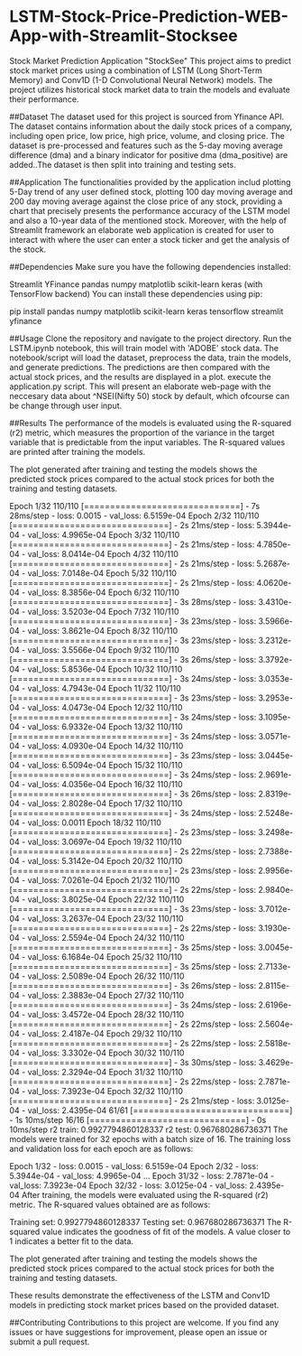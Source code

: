 # LSTM-Stock-Price-Prediction-WEB-App-with-Streamlit-Stocksee
Stock Market Prediction Application  "StockSee"
This project aims to predict stock market prices using a combination of LSTM (Long Short-Term Memory) and Conv1D (1-D Convolutional Neural Network) models. The project utilizes historical stock market data to train the models and evaluate their performance.

##Dataset
The dataset used for this project is sourced from Yfinance API. The dataset contains information about the daily stock prices of a company, including open price, low price, high price, volume, and closing price. The dataset is pre-processed and features such as the 5-day moving average difference (dma) and a binary indicator for positive dma (dma_positive) are added..The dataset is then split into training and testing sets.

##Application
The functionalities provided by the application includ plotting 5-Day trend of any user defined stock, plotting 100 day moving average and 200 day moving average against the close price of any stock, providing a chart that precisely presents the performance accuracy of the LSTM model and also a 10-year data of the mentioned stock. Moreover, with the help of Streamlit framework an elaborate web application is created for user to interact with where the user can enter a stock ticker and get the analysis of the stock. 

##Dependencies
Make sure you have the following dependencies installed:

Streamlit
YFinance
pandas
numpy
matplotlib
scikit-learn
keras (with TensorFlow backend)
You can install these dependencies using pip:

pip install pandas numpy matplotlib scikit-learn keras tensorflow streamlit yfinance

##Usage
Clone the repository and navigate to the project directory.
Run the LSTM.ipynb notebook, this will train model with 'ADOBE' stock data. The notebook/script will load the dataset, preprocess the data, train the models, and generate predictions. The predictions are then compared with the actual stock prices, and the results are displayed in a plot.
execute the application.py script.
This will present an elaborate web-page with the neccesary data about ^NSEI(Nifty 50) stock by default, which ofcourse can be change through user input.

##Results
The performance of the models is evaluated using the R-squared (r2) metric, which measures the proportion of the variance in the target variable that is predictable from the input variables. The R-squared values are printed after training the models.

The plot generated after training and testing the models shows the predicted stock prices compared to the actual stock prices for both the training and testing datasets.

Epoch 1/32
110/110 [==============================] - 7s 28ms/step - loss: 0.0015 - val_loss: 6.5159e-04
Epoch 2/32
110/110 [==============================] - 2s 21ms/step - loss: 5.3944e-04 - val_loss: 4.9965e-04
Epoch 3/32
110/110 [==============================] - 2s 21ms/step - loss: 4.7850e-04 - val_loss: 8.0414e-04
Epoch 4/32
110/110 [==============================] - 2s 21ms/step - loss: 5.2687e-04 - val_loss: 7.0148e-04
Epoch 5/32
110/110 [==============================] - 2s 21ms/step - loss: 4.0620e-04 - val_loss: 8.3856e-04
Epoch 6/32
110/110 [==============================] - 3s 28ms/step - loss: 3.4310e-04 - val_loss: 3.5203e-04
Epoch 7/32
110/110 [==============================] - 3s 23ms/step - loss: 3.5966e-04 - val_loss: 3.8621e-04
Epoch 8/32
110/110 [==============================] - 3s 23ms/step - loss: 3.2312e-04 - val_loss: 3.5566e-04
Epoch 9/32
110/110 [==============================] - 3s 26ms/step - loss: 3.3792e-04 - val_loss: 5.8536e-04
Epoch 10/32
110/110 [==============================] - 3s 24ms/step - loss: 3.0353e-04 - val_loss: 4.7943e-04
Epoch 11/32
110/110 [==============================] - 3s 23ms/step - loss: 3.2953e-04 - val_loss: 4.0473e-04
Epoch 12/32
110/110 [==============================] - 3s 24ms/step - loss: 3.1095e-04 - val_loss: 6.9332e-04
Epoch 13/32
110/110 [==============================] - 3s 24ms/step - loss: 3.0571e-04 - val_loss: 4.0930e-04
Epoch 14/32
110/110 [==============================] - 3s 23ms/step - loss: 3.0445e-04 - val_loss: 6.5094e-04
Epoch 15/32
110/110 [==============================] - 3s 24ms/step - loss: 2.9691e-04 - val_loss: 4.0356e-04
Epoch 16/32
110/110 [==============================] - 3s 26ms/step - loss: 2.8319e-04 - val_loss: 2.8028e-04
Epoch 17/32
110/110 [==============================] - 3s 24ms/step - loss: 2.5248e-04 - val_loss: 0.0011
Epoch 18/32
110/110 [==============================] - 2s 23ms/step - loss: 3.2498e-04 - val_loss: 3.0697e-04
Epoch 19/32
110/110 [==============================] - 2s 22ms/step - loss: 2.7388e-04 - val_loss: 5.3142e-04
Epoch 20/32
110/110 [==============================] - 2s 23ms/step - loss: 2.9956e-04 - val_loss: 7.0261e-04
Epoch 21/32
110/110 [==============================] - 2s 22ms/step - loss: 2.9840e-04 - val_loss: 3.8025e-04
Epoch 22/32
110/110 [==============================] - 3s 23ms/step - loss: 3.7012e-04 - val_loss: 3.2637e-04
Epoch 23/32
110/110 [==============================] - 2s 22ms/step - loss: 3.1930e-04 - val_loss: 2.5594e-04
Epoch 24/32
110/110 [==============================] - 3s 25ms/step - loss: 3.0045e-04 - val_loss: 6.1684e-04
Epoch 25/32
110/110 [==============================] - 3s 25ms/step - loss: 2.7133e-04 - val_loss: 2.5089e-04
Epoch 26/32
110/110 [==============================] - 3s 26ms/step - loss: 2.8115e-04 - val_loss: 2.3883e-04
Epoch 27/32
110/110 [==============================] - 3s 24ms/step - loss: 2.6196e-04 - val_loss: 3.4572e-04
Epoch 28/32
110/110 [==============================] - 2s 22ms/step - loss: 2.5604e-04 - val_loss: 2.4187e-04
Epoch 29/32
110/110 [==============================] - 2s 22ms/step - loss: 2.5818e-04 - val_loss: 3.3302e-04
Epoch 30/32
110/110 [==============================] - 3s 30ms/step - loss: 3.4629e-04 - val_loss: 2.3294e-04
Epoch 31/32
110/110 [==============================] - 2s 22ms/step - loss: 2.7871e-04 - val_loss: 7.3923e-04
Epoch 32/32
110/110 [==============================] - 2s 21ms/step - loss: 3.0125e-04 - val_loss: 2.4395e-04
61/61 [==============================] - 1s 10ms/step
16/16 [==============================] - 0s 10ms/step
r2 train:  0.9927794860128337
r2 test:  0.967680286736371
The models were trained for 32 epochs with a batch size of 16. The training loss and validation loss for each epoch are as follows:

Epoch 1/32 - loss: 0.0015 - val_loss: 6.5159e-04
Epoch 2/32 - loss: 5.3944e-04 - val_loss: 4.9965e-04
...
Epoch 31/32 - loss: 2.7871e-04 - val_loss: 7.3923e-04
Epoch 32/32 - loss: 3.0125e-04 - val_loss: 2.4395e-04
After training, the models were evaluated using the R-squared (r2) metric. The R-squared values obtained are as follows:

Training set: 0.9927794860128337
Testing set: 0.967680286736371
The R-squared value indicates the goodness of fit of the models. A value closer to 1 indicates a better fit to the data.

The plot generated after training and testing the models shows the predicted stock prices compared to the actual stock prices for both the training and testing datasets.

These results demonstrate the effectiveness of the LSTM and Conv1D models in predicting stock market prices based on the provided dataset.

##Contributing
Contributions to this project are welcome. If you find any issues or have suggestions for improvement, please open an issue or submit a pull request.
